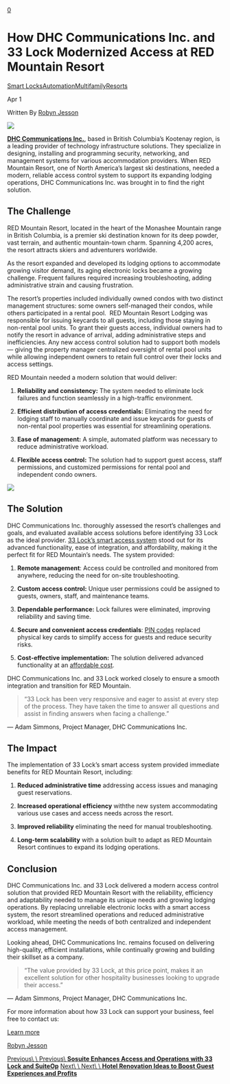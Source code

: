 [0](https://www.33lock.com/cart)

# How DHC Communications Inc. and 33 Lock Modernized Access at RED Mountain Resort

[Smart Locks](https://www.33lock.com/blogpublishing/category/Smart+Locks)[Automation](https://www.33lock.com/blogpublishing/category/Automation)[Multifamily](https://www.33lock.com/blogpublishing/category/Multifamily)[Resorts](https://www.33lock.com/blogpublishing/category/Resorts)

Apr 1

Written By [Robyn Jesson](https://www.33lock.com/blogpublishing?author=6734ceca6e213a2ceef2d31b)

![](https://images.squarespace-cdn.com/content/v1/64864a0f6459c271adb893d5/bbb5fce4-6cec-49c6-93d6-1c4a0a12655d/Red+Mountain+Resort.png?format=2500w)

[**DHC Communications Inc.**](https://dhc.bc.ca/), based in British Columbia’s Kootenay region, is a leading provider of technology infrastructure solutions. They specialize in designing, installing and programming security, networking, and management systems for various accommodation providers. When RED Mountain Resort, one of North America’s largest ski destinations, needed a modern, reliable access control system to support its expanding lodging operations, DHC Communications Inc. was brought in to find the right solution.

## The Challenge

RED Mountain Resort, located in the heart of the Monashee Mountain range in British Columbia, is a premier ski destination known for its deep powder, vast terrain, and authentic mountain-town charm. Spanning 4,200 acres, the resort attracts skiers and adventurers worldwide.

As the resort expanded and developed its lodging options to accommodate growing visitor demand, its aging electronic locks became a growing challenge. Frequent failures required increasing troubleshooting, adding administrative strain and causing frustration.

The resort’s properties included individually owned condos with two distinct management structures: some owners self-managed their condos, while others participated in a rental pool.  RED Mountain Resort Lodging was responsible for issuing keycards to all guests, including those staying in non-rental pool units. To grant their guests access, individual owners had to notify the resort in advance of arrival, adding administrative steps and inefficiencies. Any new access control solution had to support both models — giving the property manager centralized oversight of rental pool units while allowing independent owners to retain full control over their locks and access settings.

RED Mountain needed a modern solution that would deliver:

1. **Reliability and consistency:** The system needed to eliminate lock failures and function seamlessly in a high-traffic environment.

2. **Efficient distribution of access credentials:** Eliminating the need for lodging staff to manually coordinate and issue keycards for guests of non-rental pool properties was essential for streamlining operations.

3. **Ease of management:** A simple, automated platform was necessary to reduce administrative workload.

4. **Flexible access control:** The solution had to support guest access, staff permissions, and customized permissions for rental pool and independent condo owners.


![](https://images.squarespace-cdn.com/content/v1/64864a0f6459c271adb893d5/d43f9468-3035-4ae3-97ec-14af2d757962/Locks_RED.png?format=2500w)

## The Solution

DHC Communications Inc. thoroughly assessed the resort’s challenges and goals, and evaluated available access solutions before identifying 33 Lock as the ideal provider. [33 Lock’s smart access system](https://www.33lock.com/collection) stood out for its advanced functionality, ease of integration, and affordability, making it the perfect fit for RED Mountain’s needs. The system provided:

1. **Remote management**: Access could be controlled and monitored from anywhere, reducing the need for on-site troubleshooting.

2. **Custom access control:** Unique user permissions could be assigned to guests, owners, staff, and maintenance teams.

3. **Dependable performance:** Lock failures were eliminated, improving reliability and saving time.

4. **Secure and convenient access credentials**: [PIN codes](https://www.33lock.com/blogpublishing/unlocking-flexibility-three-innovative-ways-to-set-a-pin-code) replaced physical key cards to simplify access for guests and reduce security risks.

5. **Cost-effective implementation:** The solution delivered advanced functionality at an [affordable cost](https://www.33lock.com/blogpublishing/installing-hotel-smart-locks-cost).


DHC Communications Inc. and 33 Lock worked closely to ensure a smooth integration and transition for RED Mountain.

> “33 Lock has been very responsive and eager to assist at every step of the process. They have taken the time to answer all questions and assist in finding answers when facing a challenge.”

— Adam Simmons, Project Manager, DHC Communications Inc.

## The Impact

The implementation of 33 Lock’s smart access system provided immediate benefits for RED Mountain Resort, including:

1. **Reduced administrative time** addressing access issues and managing guest reservations.

2. **Increased operational efficiency** withthe new system accommodating various use cases and access needs across the resort.

3. **Improved reliability** eliminating the need for manual troubleshooting.

4. **Long-term scalability** with a solution built to adapt as RED Mountain Resort continues to expand its lodging operations.


## Conclusion

DHC Communications Inc. and 33 Lock delivered a modern access control solution that provided RED Mountain Resort with the reliability, efficiency and adaptability needed to manage its unique needs and growing lodging operations. By replacing unreliable electronic locks with a smart access system, the resort streamlined operations and reduced administrative workload, while meeting the needs of both centralized and independent access management.

Looking ahead, DHC Communications Inc. remains focused on delivering high-quality, efficient installations, while continually growing and building their skillset as a company.

> “The value provided by 33 Lock, at this price point, makes it an excellent solution for other hospitality businesses looking to upgrade their access.”

— Adam Simmons, Project Manager, DHC Communications Inc.

For more information about how 33 Lock can support your business, feel free to contact us:

[Learn more](https://www.33lock.com/contact)

[Robyn Jesson](https://www.33lock.com/blogpublishing?author=6734ceca6e213a2ceef2d31b)

[Previous\\
\\
Previous\\
**Sosuite Enhances Access and Operations with 33 Lock and SuiteOp**](https://www.33lock.com/blogpublishing/casestudy-sosuite-suiteop) [Next\\
\\
Next\\
\\
**Hotel Renovation Ideas to Boost Guest Experiences and Profits**](https://www.33lock.com/blogpublishing/hotel-renovation-ideas)
